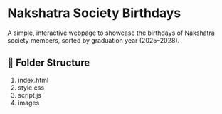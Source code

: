 # Nakshatra Society Birthdays

A simple, interactive webpage to showcase the birthdays of Nakshatra society members, sorted by graduation year (2025–2028).

## 📁 Folder Structure
1. index.html
2. style.css
3. script.js
4. images

